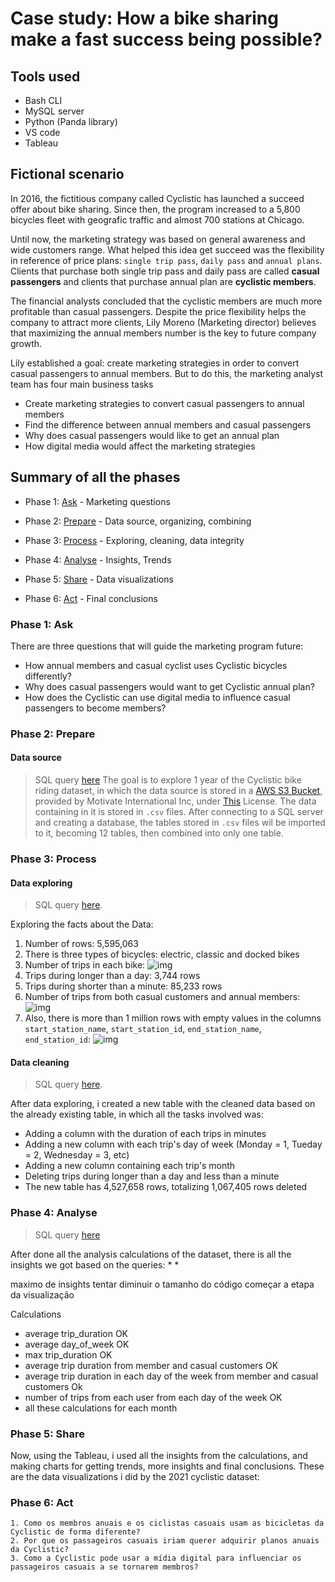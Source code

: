 # Case study: How a bike sharing make a fast success being possible?

## Tools used
- Bash CLI
- MySQL server
- Python (Panda library)
- VS code
- Tableau

## Fictional scenario
In 2016, the fictitious company called Cyclistic has launched a succeed offer about bike sharing. Since then, the program increased to a 5,800 bicycles fleet with geografic traffic and almost 700 stations at Chicago. 

Until now, the marketing strategy was based on general awareness and wide customers range. What helped this idea get succeed was the flexibility in reference of price plans: `single trip pass`, `daily pass` and `annual plans`. Clients that purchase both single trip pass and daily pass are called **casual passengers** and clients that purchase annual plan are **cyclistic members**.

The financial analysts concluded that the cyclistic members are much more profitable than casual passengers. Despite the price flexibility helps the company to attract more clients, Lily Moreno (Marketing director) believes that maximizing the annual members number is the key to future company growth. 

Lily established a goal: create marketing strategies in order to convert casual passengers to annual members. But to do this, the marketing analyst team has four main business tasks
- Create marketing strategies to convert casual passengers to annual members
- Find the difference between annual members and casual passengers
- Why does casual passengers would like to get an annual plan
- How digital media would affect the marketing strategies

## Summary of all the phases
* Phase 1: [Ask](https://github.com/caiobarretobr/cyclistic_case_study?tab=readme-ov-file#phase-1-ask) - Marketing questions

* Phase 2: [Prepare](https://github.com/caiobarretobr/cyclistic_case_study?tab=readme-ov-file#phase-2-prepare) - Data source, organizing, combining

* Phase 3: [Process](https://github.com/caiobarretobr/cyclistic_case_study?tab=readme-ov-file#phase-3-process) - Exploring, cleaning, data integrity

* Phase 4: [Analyse](https://github.com/caiobarretobr/cyclistic_case_study?tab=readme-ov-file#phase-4-analyse) - Insights, Trends

* Phase 5: [Share](https://github.com/caiobarretobr/cyclistic_case_study?tab=readme-ov-file#phase-5-share) - Data visualizations

* Phase 6: [Act](https://github.com/caiobarretobr/cyclistic_case_study?tab=readme-ov-file#phase-6-act) - Final conclusions

### Phase 1: Ask 
There are three questions that will guide the marketing program future:
- How annual members and casual cyclist uses Cyclistic bicycles differently?
- Why does casual passengers would want to get Cyclistic annual plan?
- How does the Cyclistic can use digital media to influence casual passengers to become members?

### Phase 2: Prepare
#### Data source
> SQL query [here](https://github.com/caiobarretobr/Cyclistic_data_analysis/blob/main/1.data_organizing.sql)
The goal is to explore 1 year of the Cyclistic bike riding dataset, in which the data source is stored in a [AWS S3 Bucket](https://divvy-tripdata.s3.amazonaws.com/index.html), provided by Motivate International Inc, under [This](https://divvybikes.com/data-license-agreement) License. The data containing in it is stored in `.csv` files.
After connecting to a SQL server and creating a database, the tables stored in `.csv` files wil be imported to it, becoming 12 tables, then combined into only one table.

### Phase 3: Process

#### Data exploring
> SQL query [here](https://github.com/caiobarretobr/Cyclistic_data_analysis/blob/main/2.data_exploring.sql).

Exploring the facts about the Data:

1. Number of rows: 5,595,063
2. There is three types of bicycles: electric, classic and docked bikes
3. Number of trips in each bike:
![img](https://i.imgur.com/ZjpMdJX.png)
4. Trips during longer than a day: 3,744 rows
5. Trips during shorter than a minute: 85,233 rows
6. Number of trips from both casual customers and annual members:
![img](https://i.imgur.com/P87tWlm.png)
7. Also, there is more than 1 million rows with empty values in the columns `start_station_name`, `start_station_id`, `end_station_name`, `end_station_id`:
![img](https://i.imgur.com/fSwXmz7.png)

#### Data cleaning
> SQL query [here](https://github.com/caiobarretobr/Cyclistic_data_analysis/blob/main/3.data_cleaning.sql).

After data exploring, i created a new table with the cleaned data based on the already existing table, in which all the tasks involved was:
* Adding a column with the duration of each trips in minutes
* Adding a new column with each trip's day of week (Monday = 1, Tueday = 2, Wednesday = 3, etc)
* Adding a new column containing each trip's month
* Deleting trips during longer than a day and less than a minute
* The new table has 4,527,658 rows, totalizing 1,067,405 rows deleted
                                             
### Phase 4: Analyse
> SQL query [here](https://github.com/caiobarretobr/Cyclistic_data_analysis/blob/main/4.data_analysis.sql)         

After done all the analysis calculations of the dataset, there is all the insights we got based on the queries:
* 
* 

maximo de insights
tentar diminuir o tamanho do código
começar a etapa da visualização

Calculations 
- average trip_duration OK
- average day_of_week OK
- max trip_duration OK
- average trip duration from member and casual customers OK
- average trip duration in each day of the week from member and casual customers Ok
- number of trips from each user from each day of the week OK
- all these calculations for each month

### Phase 5: Share
Now, using the Tableau, i used all the insights from the calculations, and making charts for getting trends, more insights and final conclusions. These are the data visualizations i did by the 2021 cyclistic dataset:


### Phase 6: Act
    1. Como os membros anuais e os ciclistas casuais usam as bicicletas da Cyclistic de forma diferente?    
    2. Por que os passageiros casuais iriam querer adquirir planos anuais da Cyclistic?
    3. Como a Cyclistic pode usar a mídia digital para influenciar os passageiros casuais a se tornarem membros?
